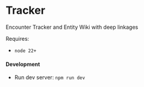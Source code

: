 # Tracker

Encounter Tracker and Entity Wiki with deep linkages

Requires:

- `node 22+`

#### Development

- Run dev server: `npm run dev`

